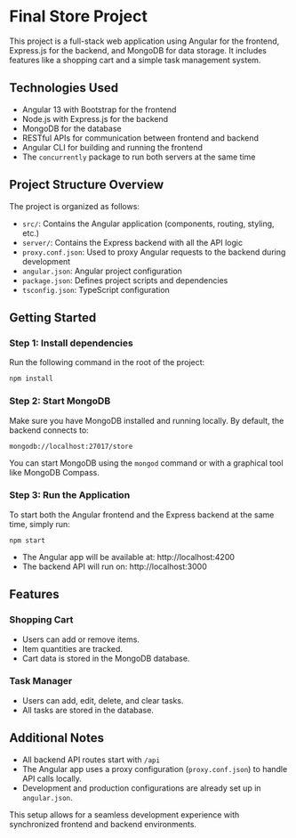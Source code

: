 # Final Store Project

This project is a full-stack web application using Angular for the frontend, Express.js for the backend, and MongoDB for data storage. It includes features like a shopping cart and a simple task management system.

## Technologies Used

- Angular 13 with Bootstrap for the frontend
- Node.js with Express.js for the backend
- MongoDB for the database
- RESTful APIs for communication between frontend and backend
- Angular CLI for building and running the frontend
- The `concurrently` package to run both servers at the same time

## Project Structure Overview

The project is organized as follows:

- `src/`: Contains the Angular application (components, routing, styling, etc.)
- `server/`: Contains the Express backend with all the API logic
- `proxy.conf.json`: Used to proxy Angular requests to the backend during development
- `angular.json`: Angular project configuration
- `package.json`: Defines project scripts and dependencies
- `tsconfig.json`: TypeScript configuration

## Getting Started

### Step 1: Install dependencies

Run the following command in the root of the project:

```
npm install
```

### Step 2: Start MongoDB

Make sure you have MongoDB installed and running locally. By default, the backend connects to:

```
mongodb://localhost:27017/store
```

You can start MongoDB using the `mongod` command or with a graphical tool like MongoDB Compass.

### Step 3: Run the Application

To start both the Angular frontend and the Express backend at the same time, simply run:

```
npm start
```

- The Angular app will be available at: http://localhost:4200
- The backend API will run on: http://localhost:3000

## Features

### Shopping Cart

- Users can add or remove items.
- Item quantities are tracked.
- Cart data is stored in the MongoDB database.

### Task Manager

- Users can add, edit, delete, and clear tasks.
- All tasks are stored in the database.

## Additional Notes

- All backend API routes start with `/api`
- The Angular app uses a proxy configuration (`proxy.conf.json`) to handle API calls locally.
- Development and production configurations are already set up in `angular.json`.

This setup allows for a seamless development experience with synchronized frontend and backend environments.
